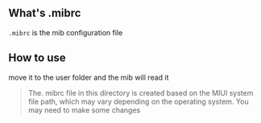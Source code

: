 
## What's .mibrc
`.mibrc` is the mib configuration file 

## How to use
move it to the user folder and the mib will read it

> The. mibrc file in this directory is created based on the MIUI system file path, which may vary depending on the operating system. You may need to make some changes

